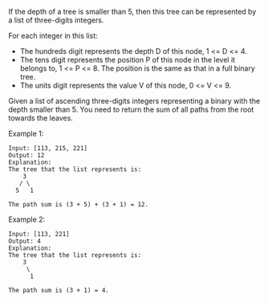 If the depth of a tree is smaller than 5, then this tree can be represented by a list of three-digits integers.

For each integer in this list:

* The hundreds digit represents the depth D of this node, 1 <= D <= 4.
* The tens digit represents the position P of this node in the level it belongs to, 1 <= P <= 8. The position is the same as that in a full binary tree.
* The units digit represents the value V of this node, 0 <= V <= 9.

Given a list of ascending three-digits integers representing a binary with the depth smaller than 5. You need to return the sum of all paths from the root towards the leaves.

Example 1:

~~~
Input: [113, 215, 221]
Output: 12
Explanation:
The tree that the list represents is:
    3
   / \
  5   1

The path sum is (3 + 5) + (3 + 1) = 12.
~~~

Example 2:

~~~
Input: [113, 221]
Output: 4
Explanation:
The tree that the list represents is:
    3
     \
      1

The path sum is (3 + 1) = 4.
~~~
